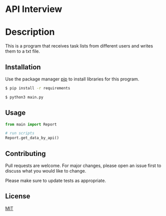 # API Interview

# Description

This is a program that receives task lists from different users and writes them to a txt file.

## Installation

Use the package manager [pip](https://pip.pypa.io/en/stable/) to install libraries for this program.

```bash
$ pip install -r requirements

$ python3 main.py
```

## Usage

```python
from main import Report

# run scripts
Report.get_data_by_api()
```

## Contributing

Pull requests are welcome. For major changes, please open an issue first
to discuss what you would like to change.

Please make sure to update tests as appropriate.

## License

[MIT](https://choosealicense.com/licenses/mit/)